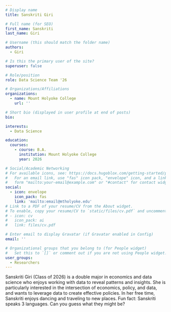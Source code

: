 ```yaml
---
# Display name
title: Sanskriti Giri

# Full name (for SEO)
first_name: Sanskriti 
last_name: Giri

# Username (this should match the folder name)
authors:
  - Giri

# Is this the primary user of the site?
superuser: false

# Role/position
role: Data Science Team '26

# Organizations/Affiliations
organizations:
  - name: Mount Holyoke College
    url: ''

# Short bio (displayed in user profile at end of posts)
bio: 

interests:
  - Data Science

education:
  courses:
    - course: B.A. 
      institution: Mount Holyoke College
      year: 2026

# Social/Academic Networking
# For available icons, see: https://docs.hugoblox.com/getting-started/page-builder/#icons
#   For an email link, use "fas" icon pack, "envelope" icon, and a link in the
#   form "mailto:your-email@example.com" or "#contact" for contact widget.
social:
  - icon: envelope
    icon_pack: fas
    link: 'mailto:email@mtholyoke.edu'
# Link to a PDF of your resume/CV from the About widget.
# To enable, copy your resume/CV to `static/files/cv.pdf` and uncomment the lines below.
# - icon: cv
#   icon_pack: ai
#   link: files/cv.pdf

# Enter email to display Gravatar (if Gravatar enabled in Config)
email: ''

# Organizational groups that you belong to (for People widget)
#   Set this to `[]` or comment out if you are not using People widget.
user_groups:
  - Researchers
---
```


Sanskriti Giri (Class of 2026) is a double major in economics and data science who enjoys working with data to reveal patterns and insights. She is particularly interested in the intersection of economics, policy, and data, and wants to leverage data to create effective policies. In her free time, Sanskriti enjoys dancing and traveling to new places. Fun fact: Sanskriti speaks 3 languages. Can you guess what they might be?